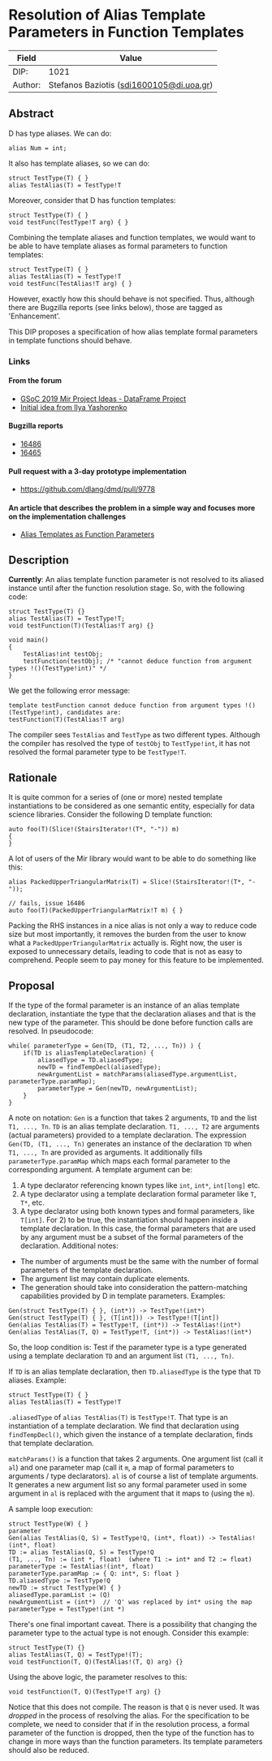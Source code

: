 # Resolution of Alias Template Parameters in Function Templates

| Field           | Value                                                      |
|-----------------|------------------------------------------------------------|
| DIP:            | 1021                                                       |
| Author:         | Stefanos Baziotis (sdi1600105@di.uoa.gr)                   |

## Abstract

D has type aliases. We can do:
```
alias Num = int;
```
It also has template aliases, so we can do:
```
struct TestType(T) { }
alias TestAlias(T) = TestType!T
```

Moreover, consider that D has function templates:
```
struct TestType(T) { }
void testFunc(TestType!T arg) { }
```

Combining the template aliases and function templates, we would want to be able to have template aliases
as formal parameters to function templates:
```
struct TestType(T) { }
alias TestAlias(T) = TestType!T
void testFunc(TestAlias!T arg) { }
```

However, exactly how this should behave is not specified. Thus, although there are Bugzilla reports (see links below),
those are tagged as 'Enhancement'.

This DIP proposes a specification of how alias template formal parameters in template functions should behave.

### Links
#### From the forum
- [GSoC 2019 Mir Project Ideas - DataFrame Project](https://forum.dlang.org/post/jyzgzxqgaggltgifwnxx@forum.dlang.org)
- [Initial idea from Ilya Yashorenko](https://forum.dlang.org/post/kvcrsoqozrflxibgxtlo@forum.dlang.org)
#### Bugzilla reports
- [16486](https://issues.dlang.org/show_bug.cgi?id=16486)
- [16465](https://issues.dlang.org/show_bug.cgi?id=16465)
#### Pull request with a 3-day prototype implementation
- https://github.com/dlang/dmd/pull/9778
#### An article that describes the problem in a simple way and focuses more on the implementation challenges
- [Alias Templates as Function Parameters](http://users.uoa.gr/~sdi1600105/dlang/alias.html)

## Description
**Currently**: An alias template function parameter is not resolved to its aliased instance until after the function
resolution stage. So, with the following code:
```
struct TestType(T) {}
alias TestAlias(T) = TestType!T;
void testFunction(T)(TestAlias!T arg) {}

void main()
{
    TestAlias!int testObj;
    testFunction(testObj); /* "cannot deduce function from argument types !()(TestType!int)" */
}
```
We get the following error message:
```
template testFunction cannot deduce function from argument types !()(TestType!int), candidates are:
testFunction(T)(TestAlias!T arg)
```
The compiler sees `TestAlias` and `TestType` as two different types. Although the compiler has resolved the type
of `testObj` to `TestType!int`, it has not resolved the formal parameter type to be `TestType!T`.

## Rationale

It is quite common for a series of (one or more) nested template instantiations to be considered as one semantic entity, especially
for data science libraries.
Consider the following D template function:
```
auto foo(T)(Slice!(StairsIterator!(T*, "-")) m)
{
}
```

A lot of users of the Mir library would want to be able to do something like this:
```
alias PackedUpperTriangularMatrix(T) = Slice!(StairsIterator!(T*, "-"));

// fails, issue 16486
auto foo(T)(PackedUpperTriangularMatrix!T m) { }
```

Packing the RHS instances in a nice alias is not only a way to reduce code size but most importantly,
it removes the burden from the user to know what a `PackedUpperTriangularMatrix` actually is. Right now,
the user is exposed to unnecessary details, leading to code that is not as easy to comprehend. People seem
to pay money for this feature to be implemented.

## Proposal
If the type of the formal parameter is an instance of an alias template declaration, instantiate the type that the declaration
aliases and that is the new type of the parameter. This should be done before function calls are resolved.
In pseudocode:
```
while( parameterType = Gen(TD, (T1, T2, ..., Tn)) ) {
    if(TD is aliasTemplateDeclaration) {
        aliasedType = TD.aliasedType;
        newTD = findTempDecl(aliasedType);
        newArgumentList = matchParams(aliasedType.argumentList, parameterType.paramMap);
        parameterType = Gen(newTD, newArgumentList);
    }
}
```
A note on notation:
`Gen` is a function that takes 2 arguments, `TD` and the list `T1, ..., Tn`.
`TD` is an alias template declaration.
`T1, ..., T2` are arguments (actual parameters) provided to a template declaration.
The expression `Gen(TD, (T1, ..., Tn)` generates an instance of the declaration `TD` when `T1, ..., Tn` are provided
as arguments. It additionally fills `parameterType.paramMap` which maps each formal parameter to the corresponding argument.
A template argument can be:
1) A type declarator referencing known types like `int`, `int*`, `int[long]` etc.
2) A type declarator using a template declaration formal parameter like `T`, `T*`, etc.
3) A type declarator using both known types and formal parameters, like `T[int]`.
For 2) to be true, the instantiation should happen inside a template declaration. In this case, the formal parameters
that are used by any argument must be a subset of the formal parameters of the declaration.
Additional notes:
- The number of arguments must be the same with the number of formal parameters of the template declaration.
- The argument list may contain duplicate elements.
- The generation should take into consideration the pattern-matching capabilities provided by D in template parameters.
Examples:
```
Gen(struct TestType(T) { }, (int*)) -> TestType!(int*)
Gen(struct TestType(T) { }, (T[int])) -> TestType!(T[int])
Gen(alias TestAlias(T) = TestType!T, (int*)) -> TestAlias!(int*)
Gen(alias TestAlias(T, Q) = TestType!T, (int*)) -> TestAlias!(int*)
```

So, the loop condition is: Test if the parameter type is a type generated using a template declaration `TD`
and an argument list `(T1, ..., Tn)`.

If `TD` is an alias template declaration, then `TD.aliasedType` is the type that `TD` aliases.
Example:
```
struct TestType(T) { }
alias TestAlias(T) = TestType!T
```
`.aliasedType` of `alias TestAlias(T)` is `TestType!T`. That type is an instantiation of a template declaration.
We find that declaration using `findTempDecl()`, which given the instance of a template declaration, finds
that template declaration.

`matchParams()` is a function that takes 2 arguments. One argument list (call it `al`) and one parameter map (call it `m`, a map of
formal parameters to arguments / type declarators). `al` is of course a list of template arguments.
It generates a new argument list so any formal parameter used in some argument in `al` is replaced
with the argument that it maps to (using the `m`).

A sample loop execution:
```
struct TestType(W) { }
parameter
Gen(alias TestAlias(Q, S) = TestType!Q, (int*, float)) -> TestAlias!(int*, float)
TD := alias TestAlias(Q, S) = TestType!Q
(T1, ..., Tn) := (int *, float)  (where T1 := int* and T2 := float)
parameterType := TestAlias!(int*, float)
parameterType.paramMap := { Q: int*, S: float }
TD.aliasedType := TestType!Q
newTD := struct TestType(W) { }
aliasedType.paramList := (Q)
newArgumentList = (int*)  // 'Q' was replaced by int* using the map
parameterType = TestType!(int *)
```

There's one final important caveat. There is a possibility that changing the parameter type to the actual
type is not enough. Consider this example:
```
struct TestType(T) {}
alias TestAlias(T, Q) = TestType!(T);
void testFunction(T, Q)(TestAlias!(T, Q) arg) {}
```
Using the above logic, the parameter resolves to this:
```
void testFunction(T, Q)(TestType!T arg) {}
```
Notice that this does not compile. The reason is that `Q` is never used. It was _dropped_ in the process
of resolving the alias. For the specification to be complete, we need to consider that if in the resolution
process, a formal parameter of the function is dropped, then the type of the function has to change in more ways than
the function parameters. Its template parameters should also be reduced.
